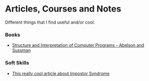 # Articles, Courses and Notes
Different things that I find useful and/or cool. 

### Books
* [Structure and Interpretation of Computer Programs - Abelson and Sussman](https://sarabander.github.io/sicp/html/index.xhtml)

### Soft Skills 
* [This really cool article about Impostor Syndrome](https://compiler.triplebyte.com/blog/how-to-evaluate-impostor-syndrome-with-data-and-then-architect-a-foundation-of-confidence?ref=ssnews_blog)

